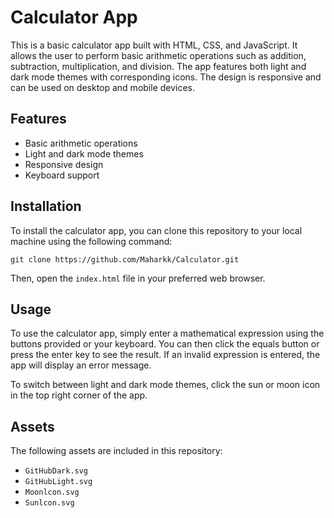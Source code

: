 # Calculator App

This is a basic calculator app built with HTML, CSS, and JavaScript. It allows the user to perform basic arithmetic operations such as addition, subtraction, multiplication, and division. The app features both light and dark mode themes with corresponding icons. The design is responsive and can be used on desktop and mobile devices.

## Features

- Basic arithmetic operations
- Light and dark mode themes
- Responsive design
- Keyboard support

## Installation

To install the calculator app, you can clone this repository to your local machine using the following command:

```
git clone https://github.com/Maharkk/Calculator.git
```

Then, open the `index.html` file in your preferred web browser.

## Usage

To use the calculator app, simply enter a mathematical expression using the buttons provided or your keyboard. You can then click the equals button or press the enter key to see the result. If an invalid expression is entered, the app will display an error message.

To switch between light and dark mode themes, click the sun or moon icon in the top right corner of the app.

## Assets

The following assets are included in this repository:

- `GitHubDark.svg`
- `GitHubLight.svg`
- `Moonlcon.svg`
- `Sunlcon.svg`
